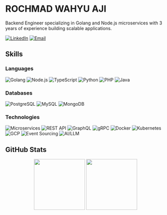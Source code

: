 # ROCHMAD WAHYU AJI

Backend Engineer specializing in Golang and Node.js microservices with 3 years of experience building scalable applications.

[![LinkedIn](https://img.shields.io/badge/LinkedIn-0077B5?style=flat&logo=linkedin&logoColor=white)](https://www.linkedin.com/in/rochmad7)
[![Email](https://img.shields.io/badge/Email-D14836?style=flat&logo=gmail&logoColor=white)](mailto:rochmad.wa@gmail.com)

## Skills

### Languages
![Golang](https://img.shields.io/badge/-Golang-05122A?style=flat&logo=go)
![Node.js](https://img.shields.io/badge/-Node.js-05122A?style=flat&logo=node.js)
![TypeScript](https://img.shields.io/badge/-TypeScript-05122A?style=flat&logo=typescript)
![Python](https://img.shields.io/badge/-Python-05122A?style=flat&logo=python)
![PHP](https://img.shields.io/badge/-PHP-05122A?style=flat&logo=php)
![Java](https://img.shields.io/badge/-Java-05122A?style=flat&logo=java)

### Databases
![PostgreSQL](https://img.shields.io/badge/-PostgreSQL-05122A?style=flat&logo=postgresql)
![MySQL](https://img.shields.io/badge/-MySQL-05122A?style=flat&logo=mysql)
![MongoDB](https://img.shields.io/badge/-MongoDB-05122A?style=flat&logo=mongodb)

### Technologies
![Microservices](https://img.shields.io/badge/-Microservices-05122A?style=flat)
![REST API](https://img.shields.io/badge/-REST_API-05122A?style=flat)
![GraphQL](https://img.shields.io/badge/-GraphQL-05122A?style=flat&logo=graphql)
![gRPC](https://img.shields.io/badge/-gRPC-05122A?style=flat)
![Docker](https://img.shields.io/badge/-Docker-05122A?style=flat&logo=docker)
![Kubernetes](https://img.shields.io/badge/-Kubernetes-05122A?style=flat&logo=kubernetes)
![GCP](https://img.shields.io/badge/-GCP-05122A?style=flat&logo=googlecloud)
![Event Sourcing](https://img.shields.io/badge/-Event_Sourcing-05122A?style=flat)
![AI/LLM](https://img.shields.io/badge/-AI/LLM-05122A?style=flat)

## GitHub Stats

<p align="center">
  <img height="160em" src="https://github-readme-stats-eight-theta.vercel.app/api?username=rochmad7&show_icons=true&theme=algolia&include_all_commits=true&count_private=true"/>
  <img height="160em" src="https://github-readme-stats-eight-theta.vercel.app/api/top-langs/?username=rochmad7&layout=compact&langs_count=8&theme=algolia"/>
</p>

